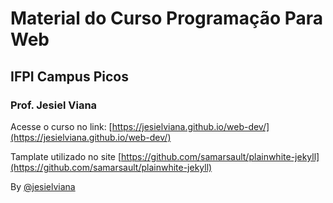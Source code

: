 # Material do Curso Programação Para Web

## IFPI Campus Picos

### Prof. Jesiel Viana

Acesse o curso no link: [https://jesielviana.github.io/web-dev/](https://jesielviana.github.io/web-dev/)


Tamplate utilizado no site [https://github.com/samarsault/plainwhite-jekyll](https://github.com/samarsault/plainwhite-jekyll)
 
By [@jesielviana](https://twitter.com/jesielviana)